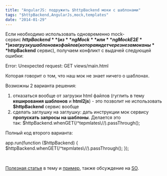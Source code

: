 ```yaml
---
title: "AngularJS: подружить $httpBackend моки с шаблонами"
tags: "$httpBackend,AngularJs,mock,templates"
date: "2014-01-29"
---
```


Если необходимо использовать одновременно mock-сервис **$httpBackend**(из **ngMock** или **ngMockE2E**) и загрузку шаблонов из файлов(которая идет через незамоканы **$httpBackend** сервис), получаем конфликт с выдачей следующей ошибки:

Error: Unexpected request: GET views/main.html

Которая говорит о том, что наш мок не знает ничего о шаблонах.

Возможны 2 варианта решения:

1. отказаться вообще от загрузки html файлов (гуглить в тему **кеширования шаблонов** и **html2js**) - это позволит не использовать **$httpBackend** сервис вообще
2. сделать заглушку на заглушку: дать инструкции мок сервису **пропускать запросы на шаблоны**. Делается это так: $httpBackend.whenGET(/^tepmlates\\//).passThrough();

Полный код второго варианта:

app.run(function ($httpBackend) {
        $httpBackend.whenGET(/^tepmlates\\//).passThrough();
});

 

[Полезная статья](https://endlessindirection.wordpress.com/2013/05/18/angularjs-delay-response-from-httpbackend/) в тему и [пример](https://plnkr.co/edit/pbjcDl?p=preview "plunker"), также обсуждение на [SO](https://stackoverflow.com/questions/14761045/jasmine-tests-angularjs-directives-with-templateurl "StackOverflow").
